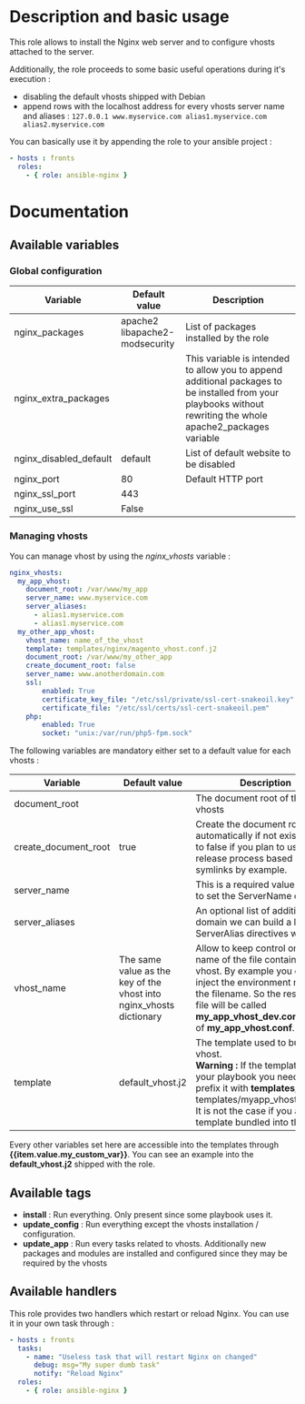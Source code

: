 # Description and basic usage

This role allows to install the Nginx web server and to configure vhosts attached to the server.

Additionally, the role proceeds to some basic useful operations during it's execution :

- disabling the default vhosts shipped with Debian
- append rows with the localhost address for every vhosts server name and aliases :
```127.0.0.1 www.myservice.com alias1.myservice.com alias2.myservice.com```

You can basically use it by appending the role to your ansible project :

```yml
- hosts : fronts
  roles:
    - { role: ansible-nginx }
```

# Documentation

## Available variables

### Global configuration

Variable | Default value |Description
---------|---------------|--------------
nginx_packages | apache2 <br/> libapache2-modsecurity| List of packages installed by the role
nginx_extra_packages |  | This variable is intended to allow you to append additional packages to be installed from your playbooks without rewriting the whole apache2_packages variable
nginx_disabled_default | default <br /> | List of default website to be disabled
nginx_port| 80 | Default HTTP port |
nginx_ssl_port| 443 | |Default HTTPs port
nginx_use_ssl | False | |Default HTTPs port

### Managing vhosts

You can manage vhost by using the *nginx_vhosts* variable :

```yml
nginx_vhosts:
  my_app_vhost:
    document_root: /var/www/my_app
    server_name: www.myservice.com
    server_aliases:
      - alias1.myservice.com
      - alias1.myservice.com
  my_other_app_vhost:
    vhost_name: name_of_the_vhost
    template: templates/nginx/magento_vhost.conf.j2
    document_root: /var/www/my_other_app
    create_document_root: false
    server_name: www.anotherdomain.com
    ssl:
        enabled: True
        certificate_key_file: "/etc/ssl/private/ssl-cert-snakeoil.key"
        certificate_file: "/etc/ssl/certs/ssl-cert-snakeoil.pem"
    php:
        enabled: True
        socket: "unix:/var/run/php5-fpm.sock"
```

The following variables are mandatory either set to a default value for each vhosts :

Variable | Default value |Description
---------|---------------|--------------
document_root | | The document root of the vhosts
create_document_root | true | Create the document root automatically if not exists. Set it to false if you plan to use a release process based on symlinks by example.
server_name | | This is a required value allowing to set the ServerName directive
server_aliases | | An optional list of additional domain we can build a list of ServerAlias directives with
vhost_name | The same value as the key of the vhost into nginx_vhosts dictionary| Allow to keep control on the name of the file containing the vhost. By example you can inject the environment name into the filename. So the resulting file will be called **my_app_vhost_dev.conf** instead of **my_app_vhost.conf**.
template|default_vhost.j2|The template used to build the vhost. <br/>**Warning :** If the template is into your playbook you need to prefix it with **templates/** (eg templates/myapp_vhost.conf.j2). It is not the case if you are using template bundled into the role.

Every other variables set here are accessible into the templates through **{{item.value.my_custom_var}}**. You can see an example into the **default_vhost.j2** shipped with the role.

## Available tags

* **install** :  Run everything. Only present since some playbook uses it.
* **update_config** :  Run everything except the vhosts installation / configuration.
* **update_app** : Run every tasks related to vhosts. Additionally new packages and modules are installed and configured since they may be required by the vhosts

## Available handlers

This role provides two handlers which restart or reload Nginx. You can use it in your own task through :

```yml
- hosts : fronts
  tasks:
    - name: "Useless task that will restart Nginx on changed"
      debug: msg="My super dumb task"
      notify: "Reload Nginx"
  roles:
    - { role: ansible-nginx }
```
